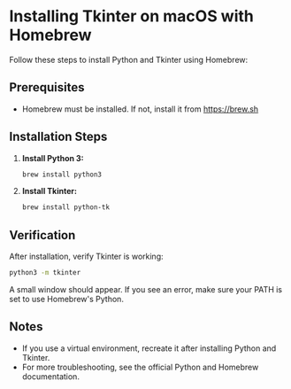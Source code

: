 # Installing Tkinter on macOS with Homebrew

Follow these steps to install Python and Tkinter using Homebrew:

## Prerequisites
- Homebrew must be installed. If not, install it from https://brew.sh

## Installation Steps

1. **Install Python 3:**
   ```bash
   brew install python3
   ```

2. **Install Tkinter:**
   ```bash
   brew install python-tk
   ```

## Verification
After installation, verify Tkinter is working:

```bash
python3 -m tkinter
```

A small window should appear. If you see an error, make sure your PATH is set to use Homebrew's Python.

## Notes
- If you use a virtual environment, recreate it after installing Python and Tkinter.
- For more troubleshooting, see the official Python and Homebrew documentation.
